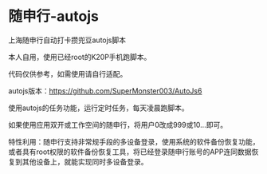 # 随申行-autojs

上海随申行自动打卡攒兜豆autojs脚本

本人自用，使用已经root的K20P手机跑脚本。

代码仅供参考，如需使用请自行适配。

autojs版本：https://github.com/SuperMonster003/AutoJs6

使用autojs的任务功能，运行定时任务，每天凌晨跑脚本。

如果使用应用双开或工作空间的随申行，将用户0改成999或10...即可。

特性利用：随申行支持非常规手段的多设备登录，使用系统的软件备份恢复功能，或者具有root权限的软件备份恢复工具，将已经登录随申行账号的APP连同数据恢复到其他设备上，就能实现同时多设备登录。

